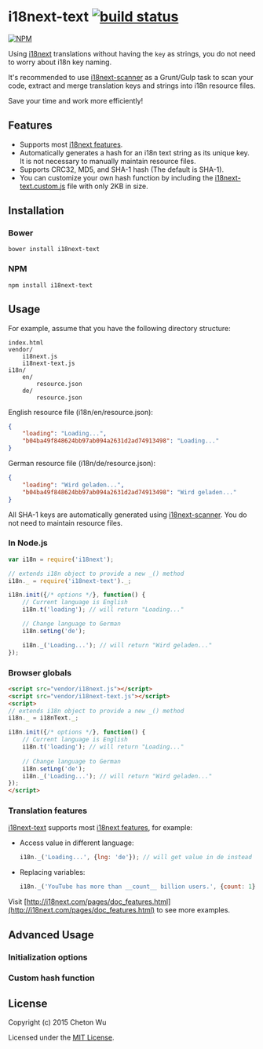# i18next-text [![build status](https://travis-ci.org/cheton/i18next-text.svg?branch=master)](https://travis-ci.org/cheton/i18next-text)

[![NPM](https://nodei.co/npm/i18next-text.png?downloads=true&stars=true)](https://nodei.co/npm/i18next-text/)

Using [i18next](http://i18next.com/) translations without having the `key` as strings, you do not need to worry about i18n key naming.

It's recommended to use [i18next-scanner](https://github.com/cheton/i18next-scanner) as a Grunt/Gulp task to scan your code, extract and merge translation keys and strings into i18n resource files.

Save your time and work more efficiently!

## Features
* Supports most [i18next features](http://i18next.com/pages/doc_features.html).
* Automatically generates a hash for an i18n text string as its unique key. It is not necessary to manually maintain resource files.
* Supports CRC32, MD5, and SHA-1 hash (The default is SHA-1).
* You can customize your own hash function by including the [i18next-text.custom.js](https://raw.githubusercontent.com/cheton/i18next-text/master/dist/i18next-text.custom.js) file with only 2KB in size.

## Installation

### Bower
```
bower install i18next-text
```

### NPM
```
npm install i18next-text
```

## Usage

For example, assume that you have the following directory structure:
```
index.html
vendor/
    i18next.js
    i18next-text.js
i18n/
    en/
        resource.json
    de/
        resource.json
```

English resource file (i18n/en/resource.json):
```json
{
    "loading": "Loading...",
    "b04ba49f848624bb97ab094a2631d2ad74913498": "Loading..."
}
```

German resource file (i18n/de/resource.json):
```json
{
    "loading": "Wird geladen...",
    "b04ba49f848624bb97ab094a2631d2ad74913498": "Wird geladen..."
}
```

All SHA-1 keys are automatically generated using [i18next-scanner](https://github.com/cheton/i18next-scanner). You do not need to maintain resource files.

### In Node.js
```javascript
var i18n = require('i18next');

// extends i18n object to provide a new _() method
i18n._ = require('i18next-text')._;

i18n.init({/* options */}, function() {
    // Current language is English
    i18n.t('loading'); // will return "Loading..."

    // Change language to German
    i18n.setLng('de');

    i18n._('Loading...'); // will return "Wird geladen..."
});
```

### Browser globals
```html
<script src="vendor/i18next.js"></script>
<script src="vendor/i18next-text.js"></script>
<script>
// extends i18n object to provide a new _() method
i18n._ = i18nText._;

i18n.init({/* options */}, function() {
    // Current language is English
    i18n.t('loading'); // will return "Loading..."
    
    // Change language to German
    i18n.setLng('de');
    i18n._('Loading...'); // will return "Wird geladen..."
});
</script>
```

### Translation features

[i18next-text](https://github.com/cheton/i18next-text/) supports most [i18next features](http://i18next.com/pages/doc_features.html), for example:

* Access value in different language:
    ```javascript
    i18n._('Loading...', {lng: 'de'}); // will get value in de instead of en
    ```

* Replacing variables:
    ```javascript
    i18n._('YouTube has more than __count__ billion users.', {count: 1});
    ```

Visit [http://i18next.com/pages/doc_features.html](http://i18next.com/pages/doc_features.html) to see more examples.

## Advanced Usage

### Initialization options

### Custom hash function 

## License

Copyright (c) 2015 Cheton Wu

Licensed under the [MIT License](https://github.com/cheton/i18next-text/blob/master/LICENSE).
